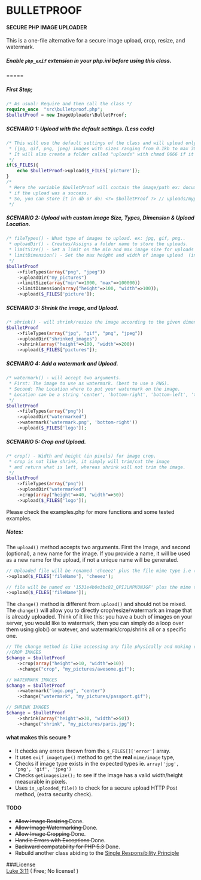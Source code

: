 # BULLETPROOF
#### SECURE PHP IMAGE UPLOADER
This is a one-file alternative for a secure image upload, crop, resize, and watermark. 

##### **Enable** `php_exif` extension in your php.ini before using this class.
=====
##### First Step;
````php
/* As usual: Require and then call the class */
require_once  "src\bulletproof.php";
$bulletProof = new ImageUploader\BulletProof;
````

##### SCENARIO 1: Upload with the default settings. (Less code)
````php
/* This will use the default settings of the class and will upload only
 * (jpg, gif, png, jpeg) images with sizes ranging from 0.1kb to max 30kbs
 * It will also create a folder called "uploads" with chmod 0666 if it does not exist.
 */ 
if($_FILES){
    echo $bulletProof->upload($_FILES['picture']);
}
/* 
 * Here the variable $bulletProof will contain the image/path ex: documents/cat.jpg 
 * if the upload was a success.
 * So, you can store it in db or do: <?= $bulletProof ?> // uploads/mypicture.jpg 
 */
````

##### SCENARIO 2: Upload with custom image Size, Types, Dimension & Upload Location. 
````php
/* fileTypes() - What type of images to upload. ex: jpg, gif, png..
 * uploadDir() - Creates/Assigns a folder name to store the uploads.
 * limitSize() - Set a limit on the min and max image size for uploads (in bytes)
 * limitDimension() - Set the max height and width of image upload  (in pixels)
 */
$bulletProof
    ->fileTypes(array("png", "jpeg"))
    ->uploadDir("my_pictures")
    ->limitSize(array("min"=>1000, "max"=>100000))
    ->limitDimension(array("height"=>100, "width"=>100));
    ->upload($_FILES['picture']);
````

##### SCENARIO 3: Shrink the image, and Upload. 
````php
/* shrink() - will shrink/resize the image according to the given dimensions (in pixels) */
$bulletProof
    ->fileTypes(array("jpg", "gif", "png", "jpeg"))
    ->uploadDir("shrinked_images")
    ->shrink(array("height"=>100, "width"=>200))
    ->upload($_FILES["pictures"]);
````

##### SCENARIO 4: Add a watermark and Upload. 
````php
/* watermark() - will accept two arguments.
 * First: The image to use as watermark. (best to use a PNG).
 * Second: The Location where to put your watermark on the image.
 * Location can be a string 'center', 'bottom-right', 'bottom-left', 'top-left'...
 */
$bulletProof
    ->fileTypes(array("png"))
    ->uploadDir("watermarked")
    ->watermark('watermark.png', 'bottom-right'))
    ->upload($_FILES['logo']);
````

##### SCENARIO 5: Crop and Upload. 
````php
/* crop() - Width and height (in pixels) for image crop.
 * crop is not like shrink, it simply will trim/cut the image
 * and return what is left, whereas shrink will not trim the image.
 */
$bulletProof
    ->fileTypes(array("png"))
    ->uploadDir("watermarked")
    ->crop(array("height"=>40, "width"=>50))
    ->upload($_FILES['logo']);
````

Please check the examples.php for more functions and some tested examples.


##### Notes:
 The `upload()` method accepts two arguments. First the Image, and second (optional), a new name for the image.
 If you provide a name, it will be used as a new name for the upload, if not a unique name will be generated.
````php
// Uploaded file will be renamed 'cheeez' plus the file mime type i.e (jpg/png/gif...).
->upload($_FILES['fileName'], 'cheeez');

// file will be named ex '1531e4b0e3bc82_QPIJLMPKQNJGF' plus the mime type
->upload($_FILES['fileName']);
````

The `change()` method is different from `upload()` and should not be mixed.
The `change()` will allow you to directly crop/resize/watermark an image that is already uploaded.
Think of it like this: you have a buch of images on your server, you would like to watermark, then 
you can simply do a loop over them using glob() or watever, and watermark/crop/shrink all or 
a specific one. 

```php
// The change method is like accessing any file physically and making change to it. 
//CROP IMAGES
$change = $bulletProof
 	->crop(array("height"=>10, "width"=>10))
 	->change("crop", "my_pictures/awesome.gif");

// WATERMARK IMAGES
$change = $bulletProof
 	->watermark("logo.png", "center")
 	->change("watermark", "my_pictures/passport.gif");

// SHRINK IMAGES
$change = $bulletProof
 	->shrink(array("height"=>30, "width"=>50))
 	->change("shrink", "my_pictures/paris.jpg");
````

#### what makes this secure ?
* It checks any errors thrown from the `$_FILES[]['error']` array. 
* It uses `exif_imagetype()` method to get the **real** `mime/image` type,
* Checks if image type exists in the expected types ie. `array('jpg', 'png', 'gif', 'jpeg')`
* Checks `getimagesize();` to see if the image has a valid width/height measurable in pixels.
* Uses `is_uploaded_file()` to check for a secure upload HTTP Post method, (extra security check).



#### TODO
* <del> Allow Image Resizing </del> Done.
* <del> Allow Image Watermarking </del> Done.
* <del> Allow Image Cropping </del> Done.
* <del> Handle Errors with Exceptions </del> Done.
* <del> Backward compatability for PHP 5.3 </del> Done. 
* Rebuild another class abiding to the [Single Responsibility Principle](http://en.wikipedia.org/wiki/Single_responsibility_principle)




###License  
[Luke 3:11](http://www.kingjamesbibleonline.org/Luke-3-11/) ( Free; No license! )
